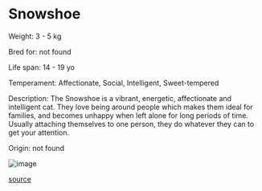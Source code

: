 # Snowshoe

Weight: 3 - 5 kg

Bred for: not found 

Life span: 14 - 19 yo

Temperament: Affectionate, Social, Intelligent, Sweet-tempered

Description: The Snowshoe is a vibrant, energetic, affectionate and intelligent cat. They love being around people which makes them ideal for families, and becomes unhappy when left alone for long periods of time. Usually attaching themselves to one person, they do whatever they can to get your attention.

Origin: not found

![image](https://cdn2.thecatapi.com/images/MK-sYESvO.jpg)

[source](https://api.thecatapi.com/v1/breeds/snow)
